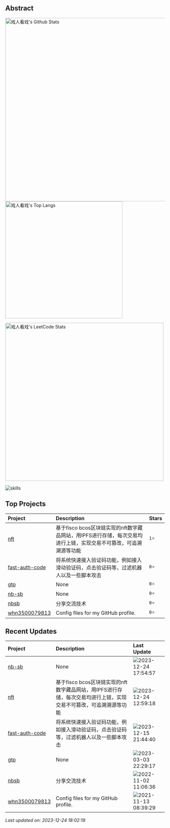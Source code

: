 ## Abstract
<a href="#">
<p>
  <img src="https://github-readme-stats.vercel.app/api?username=nb-sb&show_icons=true&hide_border=true" alt="戏人看戏's Github Stats" width="580px" />
  <img src="https://github-readme-stats.vercel.app/api/top-langs/?username=nb-sb&layout=compact&hide_border=true&langs_count=10" alt="戏人看戏's Top Langs" width="370px" /> 
</p>
<p>
  <img src="https://stats.justsong.cn/api/leetcode/?username=nbsb&theme=light" alt="戏人看戏's LeetCode Stats" width="500px" />
</p>
</a>

![skills](https://skillicons.dev/icons?i=c,cpp,go,py,html,css,js,nodejs,java,md,pytorch,tensorflow,flask,fastapi,express,qt,react,cmake,docker,git,linux,nginx,mysql,redis,sqlite,githubactions,heroku,vercel,visualstudio,vscode)


## Top Projects
|Project|Description|Stars|
|:--|:--|:--|
|[nft](https://github.com/nb-sb/nft)|基于fisco bcos区块链实现的nft数字藏品网站，用IPFS进行存储，每次交易均进行上链，实现交易不可篡改，可追溯溯源等功能|`1⭐`|
|[fast-auth-code](https://github.com/nb-sb/fast-auth-code)|将系统快速接入验证码功能，例如接入滑动验证码，点击验证码等，过滤机器人以及一些脚本攻击|`0⭐`|
|[gtp](https://github.com/nb-sb/gtp)|None|`0⭐`|
|[nb-sb](https://github.com/nb-sb/nb-sb)|None|`0⭐`|
|[nbsb](https://github.com/nb-sb/nbsb)|分享交流技术|`0⭐`|
|[whn3500079813](https://github.com/nb-sb/whn3500079813)|Config files for my GitHub profile.|`0⭐`|

## Recent Updates
|Project|Description|Last Update|
|:--|:--|:--|
|[nb-sb](https://github.com/nb-sb/nb-sb)|None|![2023-12-24 17:54:57](https://img.shields.io/badge/2023--12--24-17%3A54%3A57-brightgreen?style=flat-square)|
|[nft](https://github.com/nb-sb/nft)|基于fisco bcos区块链实现的nft数字藏品网站，用IPFS进行存储，每次交易均进行上链，实现交易不可篡改，可追溯溯源等功能|![2023-12-24 12:59:18](https://img.shields.io/badge/2023--12--24-12%3A59%3A18-brightgreen?style=flat-square)|
|[fast-auth-code](https://github.com/nb-sb/fast-auth-code)|将系统快速接入验证码功能，例如接入滑动验证码，点击验证码等，过滤机器人以及一些脚本攻击|![2023-12-15 21:44:40](https://img.shields.io/badge/2023--12--15-21%3A44%3A40-brightgreen?style=flat-square)|
|[gtp](https://github.com/nb-sb/gtp)|None|![2023-03-03 22:29:17](https://img.shields.io/badge/2023--03--03-22%3A29%3A17-brightgreen?style=flat-square)|
|[nbsb](https://github.com/nb-sb/nbsb)|分享交流技术|![2022-11-02 11:06:36](https://img.shields.io/badge/2022--11--02-11%3A06%3A36-brightgreen?style=flat-square)|
|[whn3500079813](https://github.com/nb-sb/whn3500079813)|Config files for my GitHub profile.|![2021-11-13 08:39:29](https://img.shields.io/badge/2021--11--13-08%3A39%3A29-brightgreen?style=flat-square)|



*Last updated on: 2023-12-24 18:02:19*
